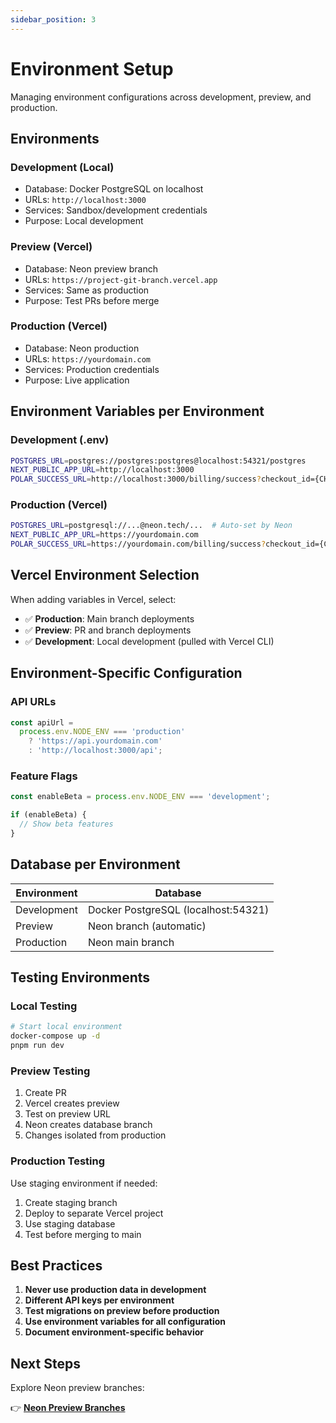 ```yaml
---
sidebar_position: 3
---
```


# Environment Setup

Managing environment configurations across development, preview, and production.

## Environments

### Development (Local)

- Database: Docker PostgreSQL on localhost
- URLs: `http://localhost:3000`
- Services: Sandbox/development credentials
- Purpose: Local development

### Preview (Vercel)

- Database: Neon preview branch
- URLs: `https://project-git-branch.vercel.app`
- Services: Same as production
- Purpose: Test PRs before merge

### Production (Vercel)

- Database: Neon production
- URLs: `https://yourdomain.com`
- Services: Production credentials
- Purpose: Live application

## Environment Variables per Environment

### Development (.env)

```bash
POSTGRES_URL=postgres://postgres:postgres@localhost:54321/postgres
NEXT_PUBLIC_APP_URL=http://localhost:3000
POLAR_SUCCESS_URL=http://localhost:3000/billing/success?checkout_id={CHECKOUT_ID}
```

### Production (Vercel)

```bash
POSTGRES_URL=postgresql://...@neon.tech/...  # Auto-set by Neon
NEXT_PUBLIC_APP_URL=https://yourdomain.com
POLAR_SUCCESS_URL=https://yourdomain.com/billing/success?checkout_id={CHECKOUT_ID}
```

## Vercel Environment Selection

When adding variables in Vercel, select:

- ✅ **Production**: Main branch deployments
- ✅ **Preview**: PR and branch deployments
- ✅ **Development**: Local development (pulled with Vercel CLI)

## Environment-Specific Configuration

### API URLs

```typescript
const apiUrl =
  process.env.NODE_ENV === 'production'
    ? 'https://api.yourdomain.com'
    : 'http://localhost:3000/api';
```

### Feature Flags

```typescript
const enableBeta = process.env.NODE_ENV === 'development';

if (enableBeta) {
  // Show beta features
}
```

## Database per Environment

| Environment | Database                            |
| ----------- | ----------------------------------- |
| Development | Docker PostgreSQL (localhost:54321) |
| Preview     | Neon branch (automatic)             |
| Production  | Neon main branch                    |

## Testing Environments

### Local Testing

```bash
# Start local environment
docker-compose up -d
pnpm run dev
```

### Preview Testing

1. Create PR
2. Vercel creates preview
3. Test on preview URL
4. Neon creates database branch
5. Changes isolated from production

### Production Testing

Use staging environment if needed:

1. Create staging branch
2. Deploy to separate Vercel project
3. Use staging database
4. Test before merging to main

## Best Practices

1. **Never use production data in development**
2. **Different API keys per environment**
3. **Test migrations on preview before production**
4. **Use environment variables for all configuration**
5. **Document environment-specific behavior**

## Next Steps

Explore Neon preview branches:

👉 **[Neon Preview Branches](./neon-preview-branches)**
